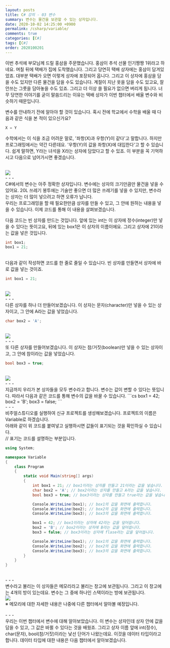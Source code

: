```yaml
---
layout: posts
title: C# 강의 - 03 변수
summary: 변수는 물건을 보관할 수 있는 상자입니다.
date: 2020-10-02 14:25:00 +0900
permalink: /csharp/variable/
comments: true
categories: [C#]
tags: [C#]
order: 2020100201
---
```


이번 추석에 부모님께 드릴 홍삼을 주문했습니다. 홍삼이 추석 선물 인기짱짱 1위라고 하네요. 며칠 뒤에 택배가 집에 도착했습니다. 그리고 당연히 택배 상자에는 홍삼이 담겨있었죠. 대부분 택배가 오면 이렇게 상자에 포장되어 옵니다. 그리고 이 상자에 홍삼을 담을 수도 있지만 다른 물건을 담을 수도 있습니다. 계절이 지난 옷을 담을 수도 있고요, 잘 안쓰는 그릇을 담아놓을 수도 있죠. 그리고 더 이상 쓸 필요가 없으면 버리게 됩니다. 너무 당연한 이야기를 굳이 말씀드리는 이유는 택배 상자가 이번 챕터에서 배울 변수와 비슷하기 때문입니다.

변수를 안내하기 전에 알아야 할 것이 있습니다. 혹시 전에 학교에서 수학을 배울 때 다음과 같은 식을 본 적이 있으신가요?

```cs
X = Y
```

수학에서는 이 식을 조금 어려운 말로, '좌항(X)과 우항(Y)이 같다'고 말합니다. 하지만 프로그래밍에서는 약간 다른데요. '우항(Y)의 값을 좌항(X)에 대입한다'고 할 수 있습니다. 쉽게 말하면, Y라는 녀석을 X라는 상자에 담았다고 할 수 있죠. 이 부분을 꼭 기억하시고 다음으로 넘어가시면 좋겠습니다.

<br />
<img src="{{ site.baseurl }}/assets/img/posts/csharp/variable/001.svg" class="w200" />
<br />
- - -
<br />
C#에서의 변수는 아주 정확한 상자입니다. 변수에는 상자의 크기만큼만 물건을 넣을 수 있어요. 20L 쓰레기 봉투에는 기술만 좋으면 더 많은 쓰레기를 넣을 수 있지만, 변수라는 상자는 더 많이 넣으려고 하면 오류가 납니다.<br />
우리는 프로그래밍을 할 때 필요한만큼 상자를 만들 수 있고, 그 안에 원하는 내용을 넣을 수 있습니다. 이제 코드를 통해 이 내용을 살펴보겠습니다.

다음 코드는 빈 상자를 만드는 것입니다. 앞에 있는 int는 이 상자에 정수(integer)만 넣을 수 있다는 뜻이고요, 뒤에 있는 box1은 이 상자의 이름이에요. 그리고 상자에 21이라는 값을 넣은 것입니다.

```cs
int box1;
box1 = 21;
```

<br />
다음과 같이 작성하면 코드를 한 줄로 줄일 수 있습니다. 빈 상자를 만들면서 상자에 바로 값을 넣는 것이죠.

```cs
int box1 = 21;
```
<br />
<img src="{{ site.baseurl }}/assets/img/posts/csharp/variable/002.svg" class="w200" />

<br />
- - -
<br />
다른 상자를 하나 더 만들어보겠습니다. 이 상자는 문자(character)만 넣을 수 있는 상자이고, 그 안에 A라는 값을 넣었습니다.

```cs
char box2 = 'A';
```
<br />
<img src="{{ site.baseurl }}/assets/img/posts/csharp/variable/003.svg" class="w200" />

<br />
- - -
<br />
또 다른 상자를 만들어보겠습니다. 이 상자는 참/거짓(boolean)만 넣을 수 있는 상자이고, 그 안에 참이라는 값을 넣었습니다.

```cs
bool box3 = true;
```
<br />
<img src="{{ site.baseurl }}/assets/img/posts/csharp/variable/004.svg" class="w200" />

<br />
- - -
<br />
지금까지 우리가 본 상자들을 모두 변수라고 합니다. 변수는 값이 변할 수 있다는 뜻입니다. 따라서 다음과 같은 코드를 통해 변수의 값을 바꿀 수 있습니다.
```cs
box1 = 42;
box2 = 'B';
box3 = false;
```

<br />
- - -
<br />
비주얼스튜디오를 실행하여 신규 프로젝트를 생성해보겠습니다. 프로젝트의 이름은 Variable로 하겠습니다.
<br />
아래와 같이 위 코드를 붙여넣고 실행하시면 값들이 표기되는 것을 확인하실 수 있습니다.
<br />
// 표기는 코드를 설명하는 부분입니다.

```cs
using System;

namespace Variable
{
    class Program
    {
        static void Main(string[] args)
        {
            int box1 = 21; // box1이라는 상자를 만들고 21이라는 값을 넣습니다.
            char box2 = 'A'; // box2이라는 상자를 만들고 A라는 값을 넣습니다.
            bool box3 = true; // box3이라는 상자를 만들고 true라는 값을 넣습니다.

            Console.WriteLine(box1); // box1의 값을 화면에 출력합니다.
            Console.WriteLine(box2); // box2의 값을 화면에 출력합니다.
            Console.WriteLine(box3); // box3의 값을 화면에 출력합니다.

            box1 = 42; // box1이라는 상자에 42라는 값을 덮어씁니다. 
            box2 = 'B'; // box2이라는 상자에 B라는 값을 덮어씁니다. 
            box3 = false; // box3이라는 상자에 flase라는 값을 덮어씁니다. 

            Console.WriteLine(box1); // box1의 값을 화면에 출력합니다.
            Console.WriteLine(box2); // box2의 값을 화면에 출력합니다.
            Console.WriteLine(box3); // box3의 값을 화면에 출력합니다.
        }
    }
}
```

<br />
- - -
<br />
변수라고 불리는 이 상자들은 메모리라고 불리는 창고에 보관됩니다. 그리고 이 창고에는 4개의 방이 있는데요. 변수는 그 중에 하나인 스택이라는 방에 보관됩니다.

<br />
<img src="{{ site.baseurl }}/assets/img/posts/csharp/variable/005.svg" class="w500" />
<br />
※ 메모리에 대한 자세한 내용은 나중에 다른 챕터에서 알아볼 예정입니다.
<br /><br />
- - -
<br />
우리는 이번 챕터에서 변수에 대해 알아보았습니다. 이 변수는 상자인데 상자 안에 값을 담을 수 있고, 그 값은 바뀔 수 있다는 것을 배웠죠.
그리고 상자 이름 앞에 int(정수), char(문자), bool(참/거짓)이라는 낯선 단어가 나왔는데요. 이것을 데이터 타입이라고 합니다.
데이터 타입에 대한 내용은 다음 챕터에서 알아보겠습니다.